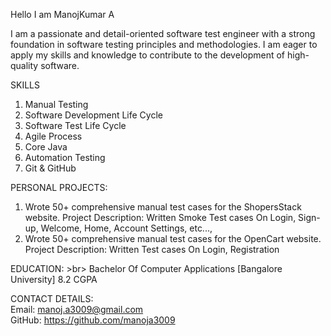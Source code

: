 Hello I am ManojKumar A

I am a passionate and detail-oriented software test engineer with a strong foundation in software testing principles and methodologies. I am eager to apply my skills and 
knowledge to contribute to the development of high-quality software.

SKILLS
1. Manual Testing
2. Software Development Life Cycle
3. Software Test Life Cycle
4. Agile Process
5. Core Java
6. Automation Testing
7. Git & GitHub 

PERSONAL PROJECTS:
1. Wrote 50+ comprehensive manual test cases for the ShopersStack website.
   Project Description: Written Smoke Test cases On Login, Sign-up, Welcome, Home, Account Settings,  etc...,
2. Wrote 50+ comprehensive manual test cases for the OpenCart website.
   Project Description: Written Test cases On Login, Registration

EDUCATION: >br>
Bachelor Of Computer Applications [Bangalore University]
8.2 CGPA

CONTACT DETAILS:<br>
Email: manoj.a3009@gmail.com <br>
GitHub: https://github.com/manoja3009
